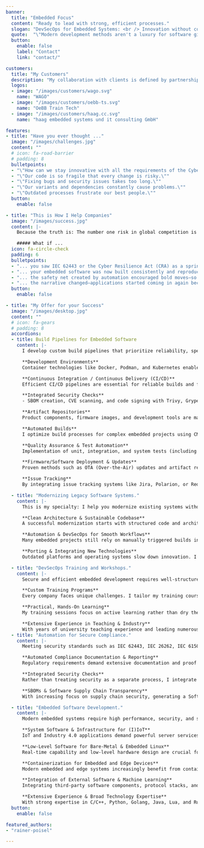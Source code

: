 ```yaml
---
banner:
  title: "Embedded Focus"
  content: "Ready to lead with strong, efficient processes."
  slogan: "DevSecOps for Embedded Systems: <br /> Innovation without compromise"
  quote:  "\"Modern development methods aren't a luxury for software giants—they can be implemented securely and scalably by any team.\""
  button:
    enable: false
    label: "Contact"
    link: "contact/"

customers:
  title: "My Customers"
  description: "My collaboration with clients is defined by partnership and reliability. My extensive DevSecOps expertise delivers proven solutions that create long-term value."
  logos:
  - image: "/images/customers/wago.svg"
    name: "WAGO"
  - image: "/images/customers/oebb-ts.svg"
    name: "OeBB Train Tech"
  - image: "/images/customers/haag.cc.svg"
    name: "haag embedded systems und it consulting GmbH"

features:
- title: "Have you ever thought ..."
  image: "/images/challenges.jpg"
  content: ""
  # icon: fa-road-barrier
  # padding: 8
  bulletpoints:
  - "\"How can we stay innovative with all the requirements of the Cyber Resilience Act?\""
  - "\"Our code is so fragile that every change is risky.\""
  - "\"Fixing bugs and security issues takes too long.\""
  - "\"Our variants and dependencies constantly cause problems.\""
  - "\"Outdated processes frustrate our best people.\""
  button:
    enable: false

- title: "This is How I Help Companies"
  image: "/images/success.jpg"
  content: |-
    Because the truth is: The number one risk in global competition is a lack of innovation. We can no longer afford productivity blockers like insecure processes or missing automation.

    ##### What if ...
  icon: fa-circle-check
  padding: 6
  bulletpoints:
  - "... you saw IEC 62443 or the Cyber Resilience Act (CRA) as a springboard—automated compliance, faster processes, and finally room for real innovation?"
  - "... your embedded software was now built consistently and reproducibly through automated build pipelines?"
  - "... the safety net created by automation encouraged bold moves—so that innovation no longer feels risky, but liberating?"
  - "... the narrative changed—applications started coming in again because word spread about how enjoyable the work is?"
  button:
    enable: false

- title: "My Offer for your Success"
  image: "/images/desktop.jpg"
  content: ""
  # icon: fa-gears
  # padding: 8
  accordions:
  - title: Build Pipelines for Embedded Software
    content: |-
      I develop custom build pipelines that prioritize reliability, speed, and scalability.

      **Development Environments**  
      Container technologies like Docker, Podman, and Kubernetes enable reproducible development environments. Using GitOps, build and test environments are versioned and automatically deployed.

      **Continuous Integration / Continuous Delivery (CI/CD)**  
      Efficient CI/CD pipelines are essential for reliable builds and fast iterations. With GitLab CI/CD, GitHub Actions, and Jenkins, processes can be automated, incremental builds optimized, and secure deployments ensured.

      **Integrated Security Checks**  
      - SBOM creation, CVE scanning, and code signing with Trivy, Grype, or Sigstore to ensure software reproducibility and integrity.

      **Artifact Repositories**  
      Product components, firmware images, and development tools are managed through powerful repository managers like Artifactory, Nexus, and [Pulp](https://pulpproject.org/), ensuring secure versioning and reproducibility of all software components.

      **Automated Builds**  
      I optimize build processes for complex embedded projects using CMake, Bazel, or Meson, reducing compilation times and efficiently managing dependencies. Automated CI/CD workflows with GitLab CI/CD, GitHub Actions, or Jenkins ensure continuous and reproducible builds, catching errors early.

      **Quality Assurance & Test Automation**  
      Implementation of unit, integration, and system tests (including hardware-in-the-loop testing with pytest and labgrid) for embedded software systems. Static code analysis tailored to the specific technology stack.

      **Firmware/Software Deployment & Updates**  
      Proven methods such as OTA (Over-the-Air) updates and artifact repositories ensure secure and efficient distribution of embedded software.

      **Issue Tracking**  
      By integrating issue tracking systems like Jira, Polarion, or Redmine, bugs and requirements become visible throughout the development process. Tight integration with CI/CD pipelines ensures traceable workflows and efficient task management.

  - title: "Modernizing Legacy Software Systems."
    content: |-
      This is my specialty: I help you modernize existing systems without disrupting ongoing operations—using a well-thought-out approach that prioritizes security, maintainability, and performance.

      **Clean Architecture & Sustainable Codebase**  
      A successful modernization starts with structured code and architectural improvements. I analyze existing systems, resolve technical debt, remove outdated dependencies, and enhance modularity. Targeted refactoring and code optimization improve maintainability, while modern programming languages like Rust, Modern C++, or Python provide better security and performance. Additionally, I support migration to modern build systems like CMake, Bazel, or Meson to streamline development processes.

      **Automation & DevSecOps for Smooth Workflows**  
      Many embedded projects still rely on manually triggered builds in IDEs. I migrate these workflows to a CI/CD environment, ensuring automated and reproducible builds. CI/CD pipelines with GitLab CI/CD or Jenkins reduce wait times and prevent errors. Automated tests with Google Test, Catch2, doctest, or Hardware-in-the-Loop (HiL) approaches enhance quality assurance, while security checks with tools such as SonarQube, Clang-Tidy, and SBOM analysis ensure security requirements are met.

      **Porting & Integrating New Technologies**  
      Outdated platforms and operating systems slow down innovation. I assist in porting to modern embedded platforms, ensure reproducible development environments with Docker and Podman, and optimize embedded systems for Embedded Linux and RTOS. This keeps software maintainable and ready for future developments.

  - title: "DevSecOps Training and Workshops."  
    content: |-
      Secure and efficient embedded development requires well-structured processes and solid expertise. Whether it's DevOps or DevSecOps as a whole, or specific topics like Git workflows, CI/CD practices, or security testing—my hands-on training sessions combine deep theoretical knowledge with practical experience, enabling your team to apply what they learn immediately.

      **Custom Training Programs**  
      Every company faces unique challenges. I tailor my training courses specifically to your team’s needs—from introductory sessions to in-depth workshops for experienced developers. Whether it’s best practices for CI/CD, efficient Git workflows, or integrating security checks into existing processes, the content is customized to match your requirements.

      **Practical, Hands-On Learning**  
      My training sessions focus on active learning rather than dry theory. In interactive workshops, we work with real development environments and solve problems directly in code. Whether using local setups or Docker containers for a consistent environment, your team can try everything out immediately and get answers to their questions in real time.

      **Extensive Experience in Teaching & Industry**  
      With years of university teaching experience and leading numerous industry workshops, I present complex topics in a clear and practical way. I not only help your team understand these concepts but also ensure they can apply them in their daily work.
  - title: "Automation for Secure Compliance."
    content: |-
      Meeting security standards such as IEC 62443, IEC 26262, IEC 61508, and the requirements of the Cyber Resilience Act (CRA) presents significant challenges for many companies. I help automate these processes to ensure audit security, implement compliance efficiently, and maintain development speed.

      **Automated Compliance Documentation & Reporting**  
      Regulatory requirements demand extensive documentation and proof of security and compliance. I develop solutions that generate relevant reports automatically—from security analyses and test protocols to automated compliance reports for audits. This reduces manual effort and ensures that no critical information is missing.

      **Integrated Security Checks**  
      Rather than treating security as a separate process, I integrate security checks directly into CI/CD pipelines. Static and dynamic code analysis with tools such as SonarQube, Clang-Tidy, and Coverity helps identify potential vulnerabilities early. Tests for secure boot, access controls, and cryptographic processes are embedded as automated checks within the development workflow.

      **SBOMs & Software Supply Chain Transparency**  
      With increasing focus on supply chain security, generating a Software Bill of Materials (SBOM) is becoming essential. I integrate tools such as Syft, SPDX, or CycloneDX to provide full transparency over dependencies, licenses, and potential security risks. By automating dependency tracking, I ensure that all requirements of the Cyber Resilience Act (CRA) are met.

  - title: "Embedded Software Development."
    content: |-
      Modern embedded systems require high performance, security, and scalability. I develop tailored software solutions for embedded, IoT, and industrial systems, helping companies implement scalable, robust, and standards-compliant solutions.  

      **System Software & Infrastructure for (I)IoT**  
      IoT and Industry 4.0 applications demand powerful server services, runtime systems for PLC applications, and backends for distributed systems. I design scalable client-server architectures, cloud integrations, and edge computing solutions optimized for efficient operation. My iSAQB© CPSA-F certification formally demonstrates my deep expertise in software architecture.

      **Low-Level Software for Bare-Metal & Embedded Linux**  
      Real-time capability and low-level hardware design are crucial for microcontroller and embedded Linux applications. I develop firmware, drivers, and real-time systems that run safely and efficiently—from bootloader optimization to device-specific drivers.

      **Containerization for Embedded and Edge Devices**  
      Modern embedded and edge systems increasingly benefit from container technologies like Docker, Podman, and Kubernetes, making applications more flexible, scalable, and manageable. I assist companies in adopting containerization for embedded environments—from architecture consulting and planning to implementation and optimization. I carefully consider resource efficiency, real-time requirements, and security aspects to seamlessly integrate containers into embedded and industrial environments.

      **Integration of External Software & Machine Learning**  
      Integrating third-party software components, protocol stacks, and AI models requires a deep understanding of embedded architectures. I bring machine learning to embedded hardware and optimize models for edge AI and resource-constrained systems.

      **Extensive Experience & Broad Technology Expertise**  
      With strong expertise in C/C++, Python, Golang, Java, Lua, and Rust, I develop efficient, portable, and future-proof software solutions. My ability to quickly adapt to new ecosystems allows for flexible, tailored implementations across a wide range of applications.
  button:
    enable: false

featured_authors:
- "rainer-poisel"

---
```

